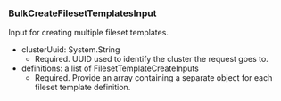 ### BulkCreateFilesetTemplatesInput
Input for creating multiple fileset templates.

- clusterUuid: System.String
  - Required. UUID used to identify the cluster the request goes to.
- definitions: a list of FilesetTemplateCreateInputs
  - Required. Provide an array containing a separate object for each fileset template definition.
